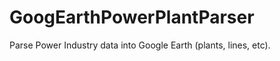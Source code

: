 GoogEarthPowerPlantParser
=========================

Parse Power Industry data into Google Earth (plants, lines, etc). 